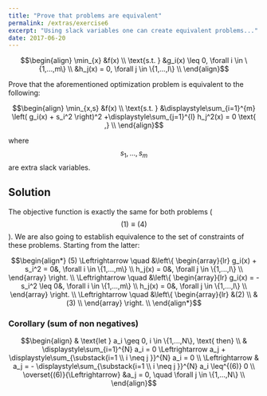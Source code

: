 ```yaml
---
title: "Prove that problems are equivalent"
permalink: /extras/exercise6
excerpt: "Using slack variables one can create equivalent problems..."
date: 2017-06-20
---
```


$$\begin{align}
\min_{x} &f(x) \\
\text{s.t. } &g_i(x) \leq 0, \forall i \in \{1,...,m\} \\
             &h_j(x) = 0, \forall j \in \{1,...,l\} \\
\end{align}$$

Prove that the aforementioned optimization problem is equivalent to the following:

$$\begin{align}
\min_{x,s} &f(x) \\
\text{s.t. } &\displaystyle\sum_{i=1}^{m} \left( g_i(x) + s_i^2 \right)^2 +\displaystyle\sum_{j=1}^{l} h_j^2(x) = 0 \text{ ,} \\
\end{align}$$

where $$s_1,...,s_m$$ are extra slack variables.

## Solution

The objective function is exactly the same for both problems ($$(1) \equiv (4)$$).
We are also going to establish equivalence to the set of constraints of these
problems. Starting from the latter:

$$\begin{align*}
(5) \Leftrightarrow \quad &\left\{ \begin{array}{lr}
                                      g_i(x) + s_i^2 = 0&, \forall i \in \{1,...,m\} \\
                                      h_j(x) = 0&, \forall j \in \{1,...,l\} \\
                                    \end{array} \right. \\
\Leftrightarrow \quad &\left\{  \begin{array}{lr}
                                  g_i(x) = -s_i^2 \leq 0&, \forall i \in \{1,...,m\} \\
                                  h_j(x) = 0&, \forall j \in \{1,...,l\} \\
                                \end{array} \right. \\
\Leftrightarrow \quad &\left\{  \begin{array}{lr}
                                  &(2) \\
                                  &(3) \\
                                \end{array} \right. \\
\end{align*}$$

### Corollary (sum of non negatives)

$$\begin{align}
& \text{let } a_i \geq 0, i \in \{1,...,N\}, \text{ then} \\
& \displaystyle\sum_{i=1}^{N} a_i = 0 \Leftrightarrow a_j + \displaystyle\sum_{\substack{i=1 \\ i \neq j }}^{N} a_i = 0 \\
\Leftrightarrow & a_j = - \displaystyle\sum_{\substack{i=1 \\ i \neq j }}^{N} a_i \leq^{(6)} 0 \\
\overset{(6)}{\Leftrightarrow} &a_j = 0, \quad \forall j \in \{1,...,N\} \\
\end{align}$$
